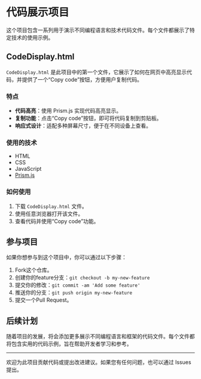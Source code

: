 # 代码展示项目

这个项目包含一系列用于演示不同编程语言和技术代码文件。每个文件都展示了特定技术的使用示例。

## CodeDisplay.html

`CodeDisplay.html` 是此项目中的第一个文件，它展示了如何在网页中高亮显示代码，并提供了一个“Copy code”按钮，方便用户复制代码。

### 特点

- **代码高亮**：使用 Prism.js 实现代码高亮显示。
- **复制功能**：点击“Copy code”按钮，即可将代码复制到剪贴板。
- **响应式设计**：适配多种屏幕尺寸，便于在不同设备上查看。

### 使用的技术

- HTML
- CSS
- JavaScript
- [Prism.js](https://prismjs.com/)

### 如何使用

1. 下载 `CodeDisplay.html` 文件。
2. 使用任意浏览器打开该文件。
3. 查看代码并使用“Copy code”功能。

## 参与项目

如果你想参与到这个项目中，你可以通过以下步骤：

1. Fork这个仓库。
2. 创建你的feature分支：`git checkout -b my-new-feature`
3. 提交你的修改：`git commit -am 'Add some feature'`
4. 推送你的分支：`git push origin my-new-feature`
5. 提交一个Pull Request。

## 后续计划

随着项目的发展，将会添加更多展示不同编程语言和框架的代码文件。每个文件都将包含实用的代码示例，旨在帮助开发者学习和参考。

---

欢迎为此项目贡献代码或提出改进建议。如果您有任何问题，也可以通过 Issues 提出。
